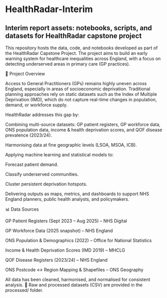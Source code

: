 # HealthRadar-Interim
## Interim report assets: notebooks, scripts, and datasets for HealthRadar capstone project
This repository hosts the data, code, and notebooks developed as part of the HealthRadar Capstone Project. The project aims to build an early warning system for healthcare inequalities across England, with a focus on detecting underserved areas in primary care (GP practices).

📌 Project Overview

Access to General Practitioners (GPs) remains highly uneven across England, especially in areas of socioeconomic deprivation. Traditional planning approaches rely on static datasets such as the Index of Multiple Deprivation (IMD), which do not capture real-time changes in population, demand, or workforce supply.

HealthRadar addresses this gap by:

Combining multi-source datasets: GP patient registers, GP workforce data, ONS population data, income & health deprivation scores, and QOF disease prevalence (2023/24).

Harmonising data at fine geographic levels (LSOA, MSOA, ICB).

Applying machine learning and statistical models to:

Forecast patient demand.

Classify underserved communities.

Cluster persistent deprivation hotspots.

Delivering outputs as maps, metrics, and dashboards to support NHS England planners, public health analysts, and policymakers.

📊 Data Sources

GP Patient Registers (Sept 2023 – Aug 2025) – NHS Digital

GP Workforce Data (2025 snapshot) – NHS England

ONS Population & Demographics (2022) – Office for National Statistics

Income & Health Deprivation Scores (IMD 2019) – MHCLG

QOF Disease Registers (2023/24) – NHS England

ONS Postcode ↔ Region Mapping & Shapefiles – ONS Geography

All data has been cleaned, harmonised, and normalised for consistent analysis.
📌 Raw and processed datasets (CSV) are provided in the processed/ folder.
